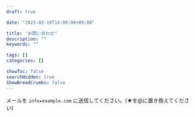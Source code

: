 ```yaml
---
draft: true

date: "2023-02-19T14:00:00+09:00"

title: "お問い合わせ"
description: ""
keywords: ""

tags: []
categories: []

showToc: false
searchHidden: true
ShowBreadCrumbs: false
---
```


メールを `info★example.com` に送信してください。(★を@に置き換えてください)
